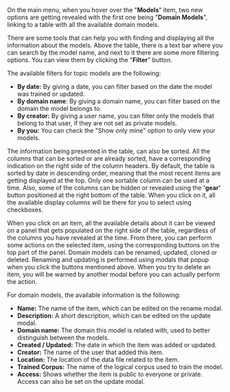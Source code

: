On the main menu, when you hover over the "**Models**" item, two new options are getting revealed with the first one being "**Domain Models**", linking to a table with all the available domain models.

There are some tools that can help you with finding and displaying all the information about the models. Above the table, there is a text bar where you can search by the model name, and next to it there are some more filtering options. You can view them by clicking the "**Filter**" button.

The available filters for topic models are the following:

- **By date:** By giving a date, you can filter based on the date the model was trained or updated.
- **By domain name**: By giving a domain name, you can filter based on the domain the model belongs to.
- **By creator:** By giving a user name, you can filter only the models that belong to that user, if they are not set as private models.
- **By you:** You can check the "Show only mine" option to only view your models.

The information being presented in the table, can also be sorted. All the columns that can be sorted or are already sorted, have a corresponding indication on the right side of the column headers. By default, the table is sorted by date in descending order, meaning that the most recent items are getting displayed at the top. Only one sortable column can be used at a time. Also, some of the columns can be hidden or revealed using the **'gear'** button positioned at the right bottom of the table. When you click on it, all the available display columns will be there for you to select using checkboxes.

When you click on an item, all the available details about it can be viewed on a panel that gets populated on the right side of the table, regardless of the columns you have revealed at the time. From there, you can perform some actions on the selected item, using the corresponding buttons on the top part of the panel. Domain models can be renamed, updated, cloned or deleted. Renaming and updating is performed using modals that popup when you click the buttons mentioned above. When you try to delete an item, you will be warned by another modal before you can actually perform the action.

For domain models, the available information is the following:
- **Name:** The name of the item, which can be edited on the rename modal.
- **Description:** A short description, which can be edited on the update modal.
- **Domain name:** The domain this model is related with, used to better distinguish between the models.
- **Created / Updated:** The date in which the item was added or updated.
- **Creator:** The name of the user that added this item.
- **Location:** The location of the data file related to the item.
- **Trained Corpus:** The name of the logical corpus used to train the model.
- **Access:** Shows whether the item is public to everyone or private. Access can also be set on the update modal.